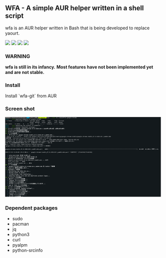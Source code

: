 <h2> WFA - A simple AUR helper written in a shell script </h2>

<p>wfa is an AUR helper written in Bash that is being developed to replace yaourt.</p>

<p>
    <img src="https://img.shields.io/travis/com/Hayao0819/wfa/master?style=flat-square">
    <img src="https://img.shields.io/github/license/Hayao0819/wfa?style=flat-square">
    <img src="https://img.shields.io/github/issues/Hayao0819/wfa?style=flat-square">
    <img src="https://img.shields.io/aur/version/wfa-git?style=flat-square">
</p>

<h3> WARNING </h3>
<p>
    <b>wfa is still in its infancy.</b>
    <b>Most features have not been implemented yet and are not stable.</b>
</p>

<h3> Install </h3>
Install `wfa-git` from AUR


<h3> Screen shot </h3>
<p><img src="/images/install-google-chrome.png"></p>

<h3> Dependent packages </h3>
<ul>
    <li>sudo</li>
    <li>pacman</li>
    <li>jq</li>
    <li>python3</li>
    <li>curl</li>
    <li>pyalpm</li>
    <li>python-srcinfo</li>
</ul>
